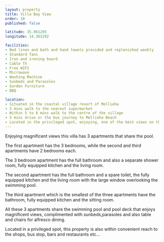 ```yaml
---
layout: property
title: Villa Bay View
order: 10
published: false

latitude: 35.961205
longitude: 14.363292

facilities:
- Bed linen and bath and hand towels provided and replenished weekly
- Standard fans
- Iron and ironing board
- Cable TV
- Free WIFI
- Microwave
- Washing Machine
- Sunbeds and Parasoles
- Garden Furniture
- BBQ

location:
- Situated in the coastal village resort of Mellieha
- 3 mins walk to the nearest supermarket
- Within 5 to 8 mins walk to the centre of the village
- 5 mins drive or the bus journey to Mellieha Beach
- Located in the privileged spot, enjoying, one of the best views on the island
---
```


Enjoying magnificent views this villa has 3 apartments that share the pool.

The first apartment has the 3 bedrooms, while the second and third apartments have 2 bedrooms each.

The 3 bedroom apartment has the full bathroom and also a separate shower room, fully equipped kitchen and the living room.

The second apartment has the full bathroom and a spare toilet, the fully equipped kitchen and the living room with the large window overlooking the swimming pool.

The third apartment which is the smallest of the three apartments have the bathroom, fully equipped kitchen and the sitting room.

All these 3 apartments share the swimming pool and pool deck that enjoys magnificent views, complimented with sunbeds,parasoles and also table and chairs for alfresco dining.

Located in a privileged spot, this property is also within convenient reach to the shops, bus stop, bars and restaurants etc...